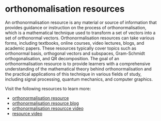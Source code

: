 
# orthonomalisation resources
An orthonormalisation resource is any material or source of information that provides guidance or instruction on the process of orthonormalisation, which is a mathematical technique used to transform a set of vectors into a set of orthonormal vectors. Orthonormalisation resources can take various forms, including textbooks, online courses, video lectures, blogs, and academic papers. These resources typically cover topics such as orthonormal basis, orthogonal vectors and subspaces, Gram-Schmidt orthogonalisation, and QR decomposition. The goal of an orthonormalisation resource is to provide learners with a comprehensive understanding of the mathematical theory behind orthonormalisation and the practical applications of this technique in various fields of study, including signal processing, quantum mechanics, and computer graphics.





Visit the following resources to learn more:

- [orthonormalisation resource](https://opg.optica.org/oe/abstract.cfm?uri=oe-26-18-23093)
- [orthonormalisation resource blog](https://byjus.com/maths/gram-schmidt-orthonormalization-process/)
- [orthonormalisation resourcce video](https://www.youtube.com/watch?v=VqbVZKcz8xY)
- [resource video](https://www.youtube.com/watch?v=DlRz5LH0QFc)
